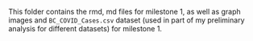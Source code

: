 This folder contains the rmd, md files for milestone 1, as well as graph images and `BC_COVID_Cases.csv` dataset (used in part of my preliminary analysis for different datasets) for milestone 1.